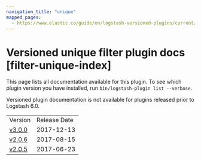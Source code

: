 ```yaml
---
navigation_title: "unique"
mapped_pages:
  - https://www.elastic.co/guide/en/logstash-versioned-plugins/current/filter-unique-index.html
---
```


# Versioned unique filter plugin docs [filter-unique-index]

This page lists all documentation available for this plugin. To see which plugin version you have installed, run `bin/logstash-plugin list --verbose`.

Versioned plugin documentation is not available for plugins released prior to Logstash 6.0.

| | |
| :- | :- |
| Version | Release Date |
| [v3.0.0](v3-0-0-plugins-filters-unique.md) | 2017-12-13 |
| [v2.0.6](v2-0-6-plugins-filters-unique.md) | 2017-08-15 |
| [v2.0.5](v2-0-5-plugins-filters-unique.md) | 2017-06-23 |
